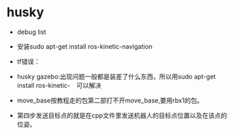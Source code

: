 # husky
- debug list
- 安装sudo apt-get install ros-kinetic-navigation
- tf错误：

- husky gazebo:出现问题一般都是装差了什么东西，所以用sudo apt-get install ros-kinetic-　可以解决

- move_base按教程走的包第二部打不开move_base,要用rbx1的包。

- 第四步发送目标点的就是在cpp文件里发送机器人的目标点位置以及在该点的位姿。
